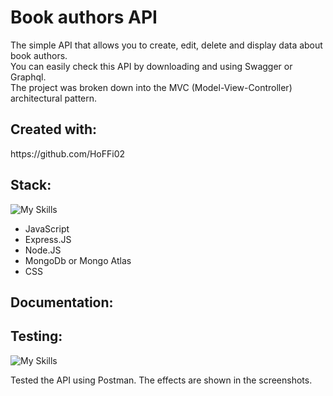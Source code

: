 <h1>Book authors API</h1>

<p>The simple API that allows you to create, edit, delete and display data about book authors. <br> You can easily check this API by downloading and using Swagger or Graphql. <br>
The project was broken down into the MVC (Model-View-Controller) architectural pattern.</p>

<h2>Created with:</h2>
 https://github.com/HoFFi02 

<h2>Stack:</h2>

![My Skills](https://skillicons.dev/icons?i=js,express,nodejs,mongodb,css)
<ul>
  <li>JavaScript</li>
  <li>Express.JS</li>
  <li>Node.JS</li>
  <li>MongoDb or Mongo Atlas</li>
  <li>CSS</li>
</ul>

<h2>Documentation:</h2>


<h2>Testing:</h2>

![My Skills](https://skillicons.dev/icons?i=postman)

<p>Tested the API using Postman. The effects are shown in the screenshots.</p>



